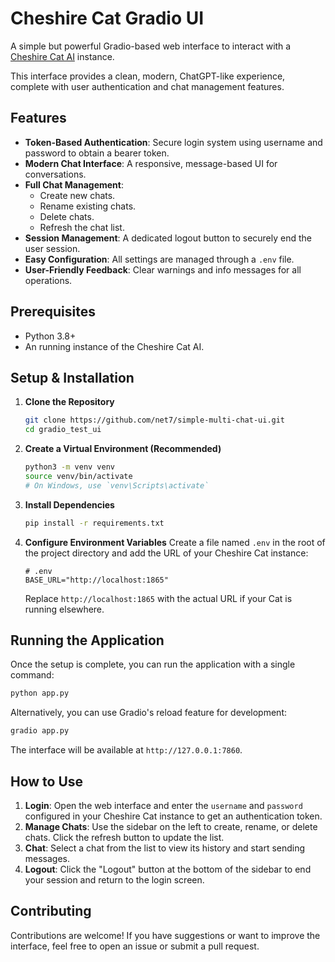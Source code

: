 # Cheshire Cat Gradio UI

A simple but powerful Gradio-based web interface to interact with a [Cheshire Cat AI](https://github.com/cheshire-cat-ai/core) instance.

This interface provides a clean, modern, ChatGPT-like experience, complete with user authentication and chat management features.

## Features

- **Token-Based Authentication**: Secure login system using username and password to obtain a bearer token.
- **Modern Chat Interface**: A responsive, message-based UI for conversations.
- **Full Chat Management**:
    - Create new chats.
    - Rename existing chats.
    - Delete chats.
    - Refresh the chat list.
- **Session Management**: A dedicated logout button to securely end the user session.
- **Easy Configuration**: All settings are managed through a `.env` file.
- **User-Friendly Feedback**: Clear warnings and info messages for all operations.

## Prerequisites

- Python 3.8+
- An running instance of the Cheshire Cat AI.

## Setup & Installation

1.  **Clone the Repository**
    ```bash
    git clone https://github.com/net7/simple-multi-chat-ui.git
    cd gradio_test_ui
    ```

2.  **Create a Virtual Environment (Recommended)**
    ```bash
    python3 -m venv venv
    source venv/bin/activate
    # On Windows, use `venv\Scripts\activate`
    ```

3.  **Install Dependencies**
    ```bash
    pip install -r requirements.txt
    ```

4.  **Configure Environment Variables**
    Create a file named `.env` in the root of the project directory and add the URL of your Cheshire Cat instance:

    ```env
    # .env
    BASE_URL="http://localhost:1865"
    ```
    Replace `http://localhost:1865` with the actual URL if your Cat is running elsewhere.

## Running the Application

Once the setup is complete, you can run the application with a single command:

```bash
python app.py
```

Alternatively, you can use Gradio's reload feature for development:

```bash
gradio app.py
```

The interface will be available at `http://127.0.0.1:7860`.

## How to Use

1.  **Login**: Open the web interface and enter the `username` and `password` configured in your Cheshire Cat instance to get an authentication token.
2.  **Manage Chats**: Use the sidebar on the left to create, rename, or delete chats. Click the refresh button to update the list.
3.  **Chat**: Select a chat from the list to view its history and start sending messages.
4.  **Logout**: Click the "Logout" button at the bottom of the sidebar to end your session and return to the login screen.

## Contributing

Contributions are welcome! If you have suggestions or want to improve the interface, feel free to open an issue or submit a pull request. 